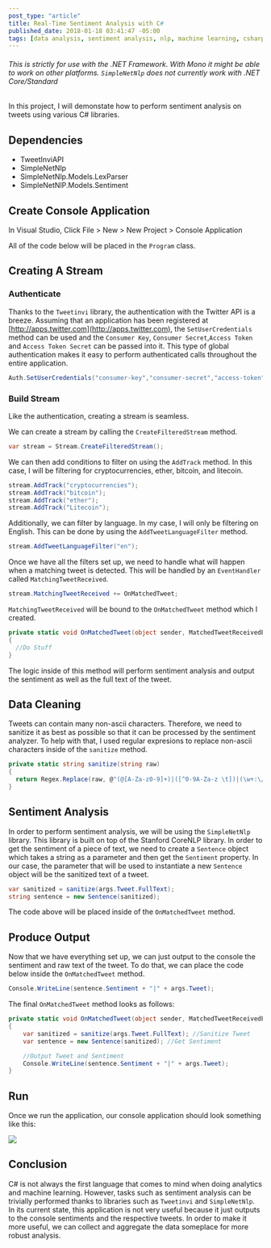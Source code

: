 ```yaml
---
post_type: "article" 
title: Real-Time Sentiment Analysis with C#
published_date: 2018-01-18 03:41:47 -05:00
tags: [data analysis, sentiment analysis, nlp, machine learning, csharp, c#, twitter, api, .net, dotnet]
---
```


###### This is strictly for use with the .NET Framework. With Mono it might be able to work on other platforms. `SimpleNetNlp` does not currently work with .NET Core/Standard

In this project, I will demonstate how to perform sentiment analysis on tweets using various C# libraries.

## Dependencies

- TweetInviAPI
- SimpleNetNlp
- SimpleNetNlp.Models.LexParser
- SimpleNetNlP.Models.Sentiment

## Create Console Application

In Visual Studio, Click File > New > New Project > Console Application

All of the code below will be placed in the `Program` class.

## Creating A Stream

### Authenticate

Thanks to the `Tweetinvi` library, the authentication with the Twitter API is a breeze. Assuming that an application has been registered at [http://apps.twitter.com](http://apps.twitter.com), the `SetUserCredentials` method can be used and the `Consumer Key`, `Consumer Secret`,`Access Token` and `Access Token Secret` can be passed into it. This type of global authentication makes it easy to perform authenticated calls throughout the entire application.

```csharp
Auth.SetUserCredentials("consumer-key","consumer-secret","access-token","access-token-secret");
```

### Build Stream

Like the authentication, creating a stream is seamless.

We can create a stream by calling the `CreateFilteredStream` method.

```csharp
var stream = Stream.CreateFilteredStream();
```

We can then add conditions to filter on using the `AddTrack` method. In this case, I will be filtering for cryptocurrencies, ether, bitcoin, and litecoin.

```csharp
stream.AddTrack("cryptocurrencies");
stream.AddTrack("bitcoin");
stream.AddTrack("ether");
stream.AddTrack("Litecoin");
```

Additionally, we can filter by language. In my case, I will only be filtering on English. This can be done by using the `AddTweetLanguageFilter` method.

```csharp
stream.AddTweetLanguageFilter("en");
```

Once we have all the filters set up, we need to handle what will happen when a matching tweet is detected. This will be handled by an `EventHandler` called `MatchingTweetReceived`.

```csharp
stream.MatchingTweetReceived += OnMatchedTweet;
```

`MatchingTweetReceived` will be bound to the `OnMatchedTweet` method which I created.

```csharp
private static void OnMatchedTweet(object sender, MatchedTweetReceivedEventArgs args)
{
  //Do Stuff
}
```

The logic inside of this method will perform sentiment analysis and output the sentiment as well as the full text of the tweet.

## Data Cleaning

Tweets can contain many non-ascii characters. Therefore, we need to sanitize it as best as possible so that it can be processed by the sentiment analyzer. To help with that, I used regular expresions to replace non-ascii characters inside of the `sanitize` method.

```csharp
private static string sanitize(string raw)
{
  return Regex.Replace(raw, @"(@[A-Za-z0-9]+)|([^0-9A-Za-z \t])|(\w+:\/\/\S+)", " ").ToString();
}
```

## Sentiment Analysis

In order to perform sentiment analysis, we will be using the `SimpleNetNlp` library. This library is built on top of the Stanford CoreNLP library. In order to get the sentiment of a piece of text, we need to create a `Sentence` object which takes a string as a parameter and then get the `Sentiment` property. In our case, the parameter that will be used to instantiate a new `Sentence` object will be the sanitized text of a tweet.

```csharp
var sanitized = sanitize(args.Tweet.FullText);
string sentence = new Sentence(sanitized);
```

The code above will be placed inside of the `OnMatchedTweet` method.

## Produce Output

Now that we have everything set up, we can just output to the console the sentiment and raw text of the tweet. To do that, we can place the code below inside the `OnMatchedTweet` method.

```csharp
Console.WriteLine(sentence.Sentiment + "|" + args.Tweet);
```

The final `OnMatchedTweet` method looks as follows:

```csharp
private static void OnMatchedTweet(object sender, MatchedTweetReceivedEventArgs args)
{
    var sanitized = sanitize(args.Tweet.FullText); //Sanitize Tweet
    var sentence = new Sentence(sanitized); //Get Sentiment

    //Output Tweet and Sentiment
    Console.WriteLine(sentence.Sentiment + "|" + args.Tweet);
}
```
## Run

Once we run the application, our console application should look something like this:

![](http://cdn.lqdev.tech/files/images/sentiment-analysis-1.png)


## Conclusion

C# is not always the first language that comes to mind when doing analytics and machine learning. However, tasks such as sentiment analysis can be trivially performed thanks to libraries such as `Tweetinvi` and `SimpleNetNlp`. In its current state, this application is not very useful because it just outputs to the console sentiments and the respective tweets. In order to make it more useful, we can collect and aggregate the data someplace for more robust analysis. 
